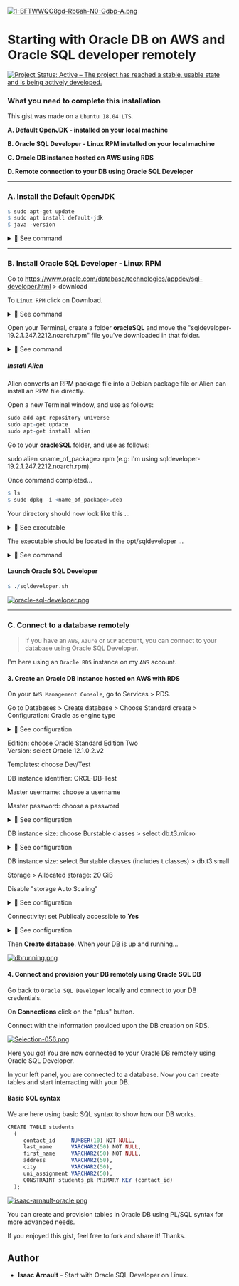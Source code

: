 [![1-BFTWWQO8gd-Rb6ah-N0-Gdbp-A.png](https://i.postimg.cc/Y9dgZrYk/1-BFTWWQO8gd-Rb6ah-N0-Gdbp-A.png)](https://postimg.cc/34DdDHtb)
  
# Starting with Oracle DB on AWS and Oracle SQL developer remotely

[![Project Status: Active – The project has reached a stable, usable state and is being actively developed.](https://www.repostatus.org/badges/latest/active.svg)](https://www.repostatus.org/#active)

### What you need to complete this installation

This gist was made on a `Ubuntu 18.04 LTS`.

<b>A. Default OpenJDK - installed on your local machine</b><br>

<b>B. Oracle SQL Developer - Linux RPM installed on your local machine</b><br>

<b>C. Oracle DB instance hosted on AWS using RDS</b><br>

<b>D. Remote connection to your DB using Oracle SQL Developer</b><br>

<hr>

### A. Install the Default OpenJDK

```r
$ sudo apt-get update
$ sudo apt install default-jdk
$ java -version
```

<details>
<summary>🔴 See command</summary>
<p>
  
[![java.png](https://i.postimg.cc/G3NdQWVy/java.png)](https://postimg.cc/MXyCZFW6)

</p>
</details>

<hr>

### B. Install Oracle SQL Developer - Linux RPM

Go to https://www.oracle.com/database/technologies/appdev/sql-developer.html > download<br>

To `Linux RPM` click on Download.

<details>
<summary>🔴 See command</summary>
<p>
  
[![linux-rpm.png](https://i.postimg.cc/44KmsQTp/linux-rpm.png)](https://postimg.cc/c6SscYCJ)

</p>
</details>

Open your Terminal, create a folder <b>oracleSQL</b> and move the "sqldeveloper-19.2.1.247.2212.noarch.rpm" file you've downloaded in that folder.

<details>
<summary>🔴 See command</summary>
<p>
  
[![RPM.png](https://i.postimg.cc/9MwC51qM/RPM.png)](https://postimg.cc/tZbLF3kQ)

</p>
</details>

##### Install Alien

Alien converts an RPM package file into a Debian package file or Alien can install an RPM file directly.<br>

Open a new Terminal window, and use as follows: <br>

```r
sudo add-apt-repository universe
sudo apt-get update
sudo apt-get install alien
```

Go to your <b>oracleSQL</b> folder, and use as follows:<br>

sudo alien <name_of_package>.rpm (e.g: I'm using sqldeveloper-19.2.1.247.2212.noarch.rpm).

Once command completed...

```r
$ ls
$ sudo dpkg -i <name_of_package>.deb
```
Your directory should now look like this ...

<details>
<summary>🔴 See executable</summary>
<p>
  
[![config.png](https://i.postimg.cc/GhK0f6SK/config.png)](https://postimg.cc/CzR6Br0n)

</p>
</details>

The executable should be located in the opt/sqldeveloper ...

<details>
<summary>🔴 See command</summary>
<p>
  
[![executable.png](https://i.postimg.cc/FRVGRXSn/executable.png)](https://postimg.cc/vgD5qj3W)

</p>
</details>

#### Launch Oracle SQL Developer

```r
$ ./sqldeveloper.sh
```
  
[![oracle-sql-developer.png](https://i.postimg.cc/VLdByCKh/oracle-sql-developer.png)](https://postimg.cc/SJbzCJFL)

<hr>

### C. Connect to a database remotely

  > If you have an `AWS`, `Azure` or `GCP` account, you can connect to your database using Oracle SQL Developer.<br>
  
I'm here using an `Oracle RDS` instance on my `AWS` account.

#### 3. Create an Oracle DB instance hosted on AWS with RDS

On your `AWS Management Console`, go to Services > RDS.<br>

Go to Databases > Create database > Choose Standard create > Configuration: Oracle as engine type<br>

<details>
<summary>🔴 See configuration</summary>
<p>
  
[![standard-create.png](https://i.postimg.cc/bvcpSKM0/standard-create.png)](https://postimg.cc/18HLLYy4)

</p>
</details>

Edition: choose Oracle Standard Edition Two<br> Version: select Oracle 12.1.0.2.v2

Templates: choose Dev/Test<br>

DB instance identifier: ORCL-DB-Test<br>

Master username: choose a username <br>

Master password: choose a password

<details>
<summary>🔴 See configuration</summary>
<p>
  
[![DBidentifier.png](https://i.postimg.cc/NFTRynpS/DBidentifier.png)](https://postimg.cc/q6JNS1fx)

</p>
</details>

DB instance size: choose Burstable classes > select db.t3.micro

<details>
<summary>🔴 See configuration</summary>
<p>
  
[![DBinstance-Size.png](https://i.postimg.cc/D0WMgz4S/DBinstance-Size.png)](https://postimg.cc/q6TwB4Lr)

</p>
</details>

DB instance size: select Burstable classes (includes t classes) > db.t3.small

Storage > Allocated storage: 20 GiB

Disable "storage Auto Scaling"

<details>
<summary>🔴 See configuration</summary>
<p>
  
[![DBinstance-Size.png](https://i.postimg.cc/W3zWN4n5/DBinstance-Size.png)](https://postimg.cc/34MC9YzG)

</p>
</details>

Connectivity: set Publicaly accessible to <b>Yes</b>

<details>
<summary>🔴 See configuration</summary>
<p>
  
[![connectivity.png](https://i.postimg.cc/qMVPL8Q0/connectivity.png)](https://postimg.cc/HjzvW8fP)

</p>
</details>

Then <b>Create database</b>. When your DB is up and running...

[![dbrunning.png](https://i.postimg.cc/L627pvcs/dbrunning.png)](https://postimg.cc/yWpnhhYq)

#### 4. Connect and provision your DB remotely using Oracle SQL DB

Go back to `Oracle SQL Developer` locally and connect to your DB credentials.<br>

On <b>Connections</b> click on the "plus" button.<br>

Connect with the information provided upon the DB creation on RDS.

[![Selection-056.png](https://i.postimg.cc/bwHpb6jK/Selection-056.png)](https://postimg.cc/hXjkR1vr)

Here you go! You are now connected to your Oracle DB remotely using Oracle SQL Developer.<br>

In your left panel, you are connected to a database. Now you can create tables and start interracting with your DB.<br>

#### Basic SQL syntax

We are here using basic SQL syntax to show how our DB works.<br>

```r
CREATE TABLE students 
  ( 
     contact_id     NUMBER(10) NOT NULL, 
     last_name      VARCHAR2(50) NOT NULL, 
     first_name     VARCHAR2(50) NOT NULL, 
     address        VARCHAR2(50), 
     city           VARCHAR2(50), 
     uni_assignment VARCHAR2(50), 
     CONSTRAINT students_pk PRIMARY KEY (contact_id) 
  ); 
```

[![isaac-arnault-oracle.png](https://i.postimg.cc/4xDshmyF/isaac-arnault-oracle.png)](https://postimg.cc/Hr9fqWQQ)


You can create and provision tables in Oracle DB using PL/SQL syntax for more advanced needs.<br>

If you enjoyed this gist, feel free to fork and share it! Thanks.

## Author

* **Isaac Arnault** - Start with Oracle SQL Developer on Linux.
